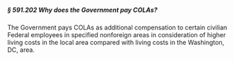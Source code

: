 ##### § 591.202 Why does the Government pay COLAs? #####

The Government pays COLAs as additional compensation to certain civilian Federal employees in specified nonforeign areas in consideration of higher living costs in the local area compared with living costs in the Washington, DC, area.